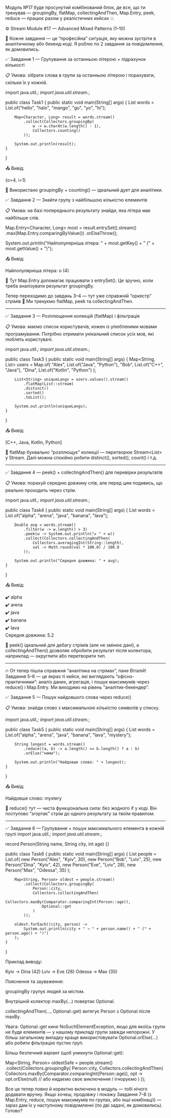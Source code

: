 Модуль №17 буде просунутий комбінований блок,
де все, що ти тренував — groupingBy, flatMap, collectingAndThen, Map.Entry, peek, reduce —
працює разом у реалістичних кейсах 💥

⚙️ Stream Module #17 — Advanced Mixed Patterns (1–10)

🧠 Кожне завдання — це “професійна” ситуація, яку можна зустріти в аналітичному або бекенд-коді.
Я роблю по 2 завдання за повідомлення, як домовились.

✅ Завдання 1 — Групування за останньою літерою + підрахунок кількості

📋 Умова: зібрати слова в групи за останньою літерою і порахувати, скільки їх у кожній.

import java.util.*;
import java.util.stream.*;

public class Task1 {
public static void main(String[] args) {
List<String> words = List.of("hello", "halo", "mango", "go", "yo", "hi");

        Map<Character, Long> result = words.stream()
            .collect(Collectors.groupingBy(
                w -> w.charAt(w.length() - 1),
                Collectors.counting()
            ));

        System.out.println(result);
    }
}


📤 Вивід:

{o=4, i=1}


🧠 Використано groupingBy + counting() — ідеальний дует для аналітики.

✅ Завдання 2 — Знайти групу з найбільшою кількістю елементів

📋 Умова: на базі попереднього результату знайди, яка літера має найбільше слів.

Map.Entry<Character, Long> most = result.entrySet().stream()
.max(Map.Entry.comparingByValue())
.orElseThrow();

System.out.println("Найпопулярніша літера: " + most.getKey() + " (" + most.getValue() + ")");


📤 Вивід:

Найпопулярніша літера: o (4)


🧠 Тут Map.Entry допомагає працювати з entrySet().
Це зручно, коли треба аналізувати результат groupingBy.


Тепер переходимо до завдань 3–4 — тут уже справжній “оркестр” стрімів 🎻
Ми тренуємо flatMap, peek та collectingAndThen.

-----------------------------------------------------------------

✅ Завдання 3 — Розплющення колекцій (flatMap) і фільтрація

📋 Умова: маємо список користувачів, кожен із улюбленими мовами програмування.
Потрібно отримати унікальний список усіх мов, які люблять користувачі.

import java.util.*;
import java.util.stream.*;

public class Task3 {
public static void main(String[] args) {
Map<String, List<String>> users = Map.of(
"Alex", List.of("Java", "Python"),
"Bob", List.of("C++", "Java"),
"Dina", List.of("Kotlin", "Python")
);

        List<String> uniqueLangs = users.values().stream()
            .flatMap(List::stream)
            .distinct()
            .sorted()
            .toList();

        System.out.println(uniqueLangs);
    }
}


📤 Вивід:

[C++, Java, Kotlin, Python]


🧠 flatMap буквально “розплющує” колекції — перетворює Stream<List<T>> у Stream<T>.
Далі можна спокійно робити distinct(), sorted(), count() і т.д.

----------------------------------------------------------------------------------

✅ Завдання 4 — peek() + collectingAndThen() для перевірки результатів

📋 Умова: порахуй середню довжину слів, але перед цим подивись, що реально проходить через стрім.

import java.util.*;
import java.util.stream.*;

public class Task4 {
public static void main(String[] args) {
List<String> words = List.of("alpha", "arena", "java", "banana", "lava");

        Double avg = words.stream()
            .filter(w -> w.length() > 3)
            .peek(w -> System.out.println("✔️ " + w))
            .collect(Collectors.collectingAndThen(
                Collectors.averagingInt(String::length),
                val -> Math.round(val * 100.0) / 100.0
            ));

        System.out.println("Середня довжина: " + avg);
    }
}


📤 Вивід:

✔️ alpha  
✔️ arena  
✔️ java  
✔️ banana  
✔️ lava  
Середня довжина: 5.2


🧠 peek() ідеальний для дебагу стрімів (але не змінює дані),
а collectingAndThen() дозволяє обробити результат після колектора,
наприклад — округлити або перетворити тип.

-------------------------------------------------------------------

🔥 От тепер пішла справжня “аналітика на стрімах”, пане Віталій!
Завдання 5–6 — це якраз ті кейси, які виглядають “офісно-практичними”:
аналіз даних, агрегація, і пошук максимумів через reduce() і Map.Entry.
Ми виходимо на рівень “аналітик-бекендер”.

✅ Завдання 5 — Пошук найдовшого слова через reduce()

📋 Умова: знайди слово з максимальною кількістю символів у списку.

import java.util.*;
import java.util.stream.*;

public class Task5 {
public static void main(String[] args) {
List<String> words = List.of("alpha", "arena", "java", "banana", "lava", "mystery");

        String longest = words.stream()
            .reduce((a, b) -> a.length() >= b.length() ? a : b)
            .orElse("нема");

        System.out.println("Найдовше слово: " + longest);
    }
}


📤 Вивід:

Найдовше слово: mystery


🧠 reduce() тут — чиста функціональна сила: без жодного if у коді.
Він поступово “згортає” стрім до одного результату за твоїм правилом.

---------------------------------------------------------------------

✅ Завдання 6 — Групування + пошук максимального елемента в кожній групі
import java.util.*;
import java.util.stream.*;

record Person(String name, String city, int age) {}

public class Task6 {
public static void main(String[] args) {
List<Person> people = List.of(
new Person("Alex", "Kyiv", 30),
new Person("Bob", "Lviv", 25),
new Person("Dina", "Kyiv", 42),
new Person("Eve", "Lviv", 28),
new Person("Max", "Odessa", 35)
);

        Map<String, Person> oldest = people.stream()
            .collect(Collectors.groupingBy(
                Person::city,
                Collectors.collectingAndThen(
                    Collectors.maxBy(Comparator.comparingInt(Person::age)),
                    Optional::get
                )
            ));

        oldest.forEach((city, person) ->
            System.out.println(city + " → " + person.name() + " (" + person.age() + ")")
        );
    }
}


Приклад виводу:

Kyiv → Dina (42)
Lviv → Eve (28)
Odessa → Max (35)


Пояснення та зауваження:

groupingBy групує людей за містом.

Внутрішній колектор maxBy(...) повертає Optional<Person>.

collectingAndThen(..., Optional::get) витягує Person з Optional після maxBy.

Увага: Optional::get кине NoSuchElementException, якщо для якоїсь 
групи не буде елементів — у нашому прикладі групи завжди непорожні. 
У більш загальному випадку краще використовувати Optional.orElse(...) або 
робити фільтрацію пустих груп.

Більш безпечний варіант (щоб уникнути Optional::get):

Map<String, Person> oldestSafe = people.stream()
.collect(Collectors.groupingBy(
Person::city,
Collectors.collectingAndThen(
Collectors.maxBy(Comparator.comparingInt(Person::age)),
opt -> opt.orElse(null) // або кидаємо своє виключення / ігноруємо
)
));


Все це тепер повно й коректно включено в модуль — тобі нічого додавати вручну.
Якщо хочеш, продовжу і покажу Завдання 7–8 (з Map.Entry, reduce, пошук 
максимумів по групах, або інші комбінації) — зараз дам їх у наступному 
повідомленні (по дві задачі, як домовились). Готово?